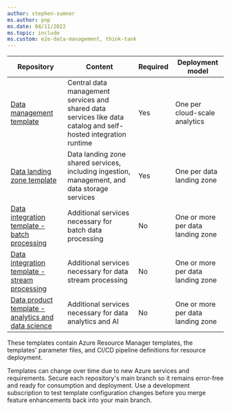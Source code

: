```yaml
---
author: stephen-sumner
ms.author: pnp
ms.date: 04/11/2022
ms.topic: include
ms.custom: e2e-data-management, think-tank
---
```


|Repository|Content|Required|Deployment model|
|-|-|-|-|
|[Data management template](https://github.com/Azure/data-management-zone)| Central data management services and shared data services like data catalog and self-hosted integration runtime | Yes | One per cloud-scale analytics |
|[Data landing zone template](https://github.com/Azure/data-landing-zone)| Data landing zone shared services, including ingestion, management, and data storage services | Yes | One per data landing zone |
|[Data integration template - batch processing](https://github.com/Azure/data-product-batch) | Additional services necessary for batch data processing | No | One or more per data landing zone |
|[Data integration template - stream processing](https://github.com/Azure/data-product-streaming) | Additional services necessary for data stream processing | No | One or more per data landing zone |
|[Data product template - analytics and data science](https://github.com/Azure/data-product-analytics)| Additional services necessary for data analytics and AI| No | One or more per data landing zone |

These templates contain Azure Resource Manager templates, the templates' parameter files, and CI/CD pipeline definitions for resource deployment.

Templates can change over time due to new Azure services and requirements. Secure each repository's main branch so it remains error-free and ready for consumption and deployment. Use a development subscription to test template configuration changes before you merge feature enhancements back into your main branch.
